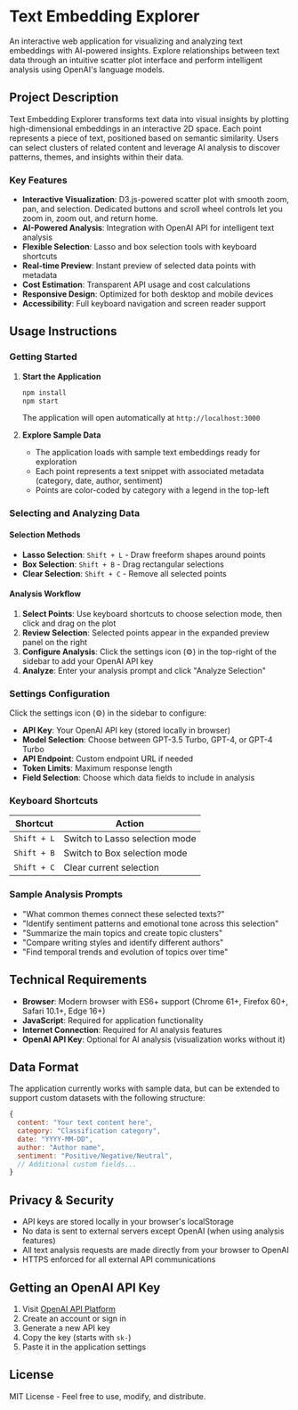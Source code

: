 # Text Embedding Explorer

An interactive web application for visualizing and analyzing text embeddings with AI-powered insights. Explore relationships between text data through an intuitive scatter plot interface and perform intelligent analysis using OpenAI's language models.

## Project Description

Text Embedding Explorer transforms text data into visual insights by plotting high-dimensional embeddings in an interactive 2D space. Each point represents a piece of text, positioned based on semantic similarity. Users can select clusters of related content and leverage AI analysis to discover patterns, themes, and insights within their data.

### Key Features

- **Interactive Visualization**: D3.js-powered scatter plot with smooth zoom, pan, and selection. Dedicated buttons and scroll wheel controls let you zoom in, zoom out, and return home.
- **AI-Powered Analysis**: Integration with OpenAI API for intelligent text analysis
- **Flexible Selection**: Lasso and box selection tools with keyboard shortcuts
- **Real-time Preview**: Instant preview of selected data points with metadata
- **Cost Estimation**: Transparent API usage and cost calculations
- **Responsive Design**: Optimized for both desktop and mobile devices
- **Accessibility**: Full keyboard navigation and screen reader support

## Usage Instructions

### Getting Started

1. **Start the Application**
   ```bash
   npm install
   npm start
   ```
   The application will open automatically at `http://localhost:3000`

2. **Explore Sample Data**
   - The application loads with sample text embeddings ready for exploration
   - Each point represents a text snippet with associated metadata (category, date, author, sentiment)
   - Points are color-coded by category with a legend in the top-left

### Selecting and Analyzing Data

#### Selection Methods
- **Lasso Selection**: `Shift + L` - Draw freeform shapes around points
- **Box Selection**: `Shift + B` - Drag rectangular selections
- **Clear Selection**: `Shift + C` - Remove all selected points

#### Analysis Workflow
1. **Select Points**: Use keyboard shortcuts to choose selection mode, then click and drag on the plot
2. **Review Selection**: Selected points appear in the expanded preview panel on the right
3. **Configure Analysis**: Click the settings icon (⚙) in the top-right of the sidebar to add your OpenAI API key
4. **Analyze**: Enter your analysis prompt and click "Analyze Selection"

### Settings Configuration

Click the settings icon (⚙) in the sidebar to configure:

- **API Key**: Your OpenAI API key (stored locally in browser)
- **Model Selection**: Choose between GPT-3.5 Turbo, GPT-4, or GPT-4 Turbo
- **API Endpoint**: Custom endpoint URL if needed
- **Token Limits**: Maximum response length
- **Field Selection**: Choose which data fields to include in analysis

### Keyboard Shortcuts

| Shortcut | Action |
|----------|--------|
| `Shift + L` | Switch to Lasso selection mode |
| `Shift + B` | Switch to Box selection mode |
| `Shift + C` | Clear current selection |

### Sample Analysis Prompts

- "What common themes connect these selected texts?"
- "Identify sentiment patterns and emotional tone across this selection"
- "Summarize the main topics and create topic clusters"
- "Compare writing styles and identify different authors"
- "Find temporal trends and evolution of topics over time"

## Technical Requirements

- **Browser**: Modern browser with ES6+ support (Chrome 61+, Firefox 60+, Safari 10.1+, Edge 16+)
- **JavaScript**: Required for application functionality
- **Internet Connection**: Required for AI analysis features
- **OpenAI API Key**: Optional for AI analysis (visualization works without it)

## Data Format

The application currently works with sample data, but can be extended to support custom datasets with the following structure:

```javascript
{
  content: "Your text content here",
  category: "Classification category",
  date: "YYYY-MM-DD",
  author: "Author name",
  sentiment: "Positive/Negative/Neutral",
  // Additional custom fields...
}
```

## Privacy & Security

- API keys are stored locally in your browser's localStorage
- No data is sent to external servers except OpenAI (when using analysis features)
- All text analysis requests are made directly from your browser to OpenAI
- HTTPS enforced for all external API communications

## Getting an OpenAI API Key

1. Visit [OpenAI API Platform](https://platform.openai.com/api-keys)
2. Create an account or sign in
3. Generate a new API key
4. Copy the key (starts with `sk-`)
5. Paste it in the application settings

## License

MIT License - Feel free to use, modify, and distribute.